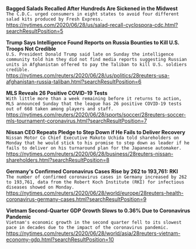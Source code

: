 **Bagged Salads Recalled After Hundreds Are Sickened in the Midwest**\
`The C.D.C. urged consumers in eight states to avoid four different salad kits produced by Fresh Express.`\
https://nytimes.com/2020/06/28/us/salad-recall-cyclospora-cdc.html?searchResultPosition=5

**Trump Says Intelligence Found Reports on Russia Bounties to Kill U.S. Troops Not Credible**\
`U.S. President Donald Trump said late on Sunday the intelligence community told him they did not find media reports suggesting Russian units in Afghanistan offered to pay the Taliban to kill U.S. soldiers credible. `\
https://nytimes.com/reuters/2020/06/28/us/politics/28reuters-usa-afghanistan-russia-taliban.html?searchResultPosition=6

**MLS Reveals 26 Positive COVID-19 Tests**\
`With little more than a week remaining before it returns to action, MLS announced Sunday that the league has 26 positive COVID-19 tests out of 668 taken among players and staff.`\
https://nytimes.com/reuters/2020/06/28/sports/soccer/28reuters-soccer-mls-tournament-coronavirus.html?searchResultPosition=7

**Nissan CEO Repeats Pledge to Step Down if He Fails to Deliver Recovery**\
`Nissan Motor Co Chief Executive Makoto Uchida told shareholders on Monday that he would stick to his promise to step down as leader if he fails to deliver on his turnaround plan for the Japanese automaker.`\
https://nytimes.com/reuters/2020/06/28/business/28reuters-nissan-shareholders.html?searchResultPosition=8

**Germany's Confirmed Coronavirus Cases Rise by 262 to 193,761: RKI**\
`The number of confirmed coronavirus cases in Germany increased by 262 to 193,761, data from the Robert Koch Institute (RKI) for infectious diseases showed on Monday. `\
https://nytimes.com/reuters/2020/06/28/world/europe/28reuters-health-coronavirus-germany-cases.html?searchResultPosition=9

**Vietnam Second-Quarter GDP Growth Slows to 0.36% Due to Coronavirus Pandemic**\
`Vietnam's economic growth in the second quarter fell to its slowest pace in decades due to the impact of the coronavirus pandemic. `\
https://nytimes.com/reuters/2020/06/28/world/asia/28reuters-vietnam-economy-gdp.html?searchResultPosition=10

